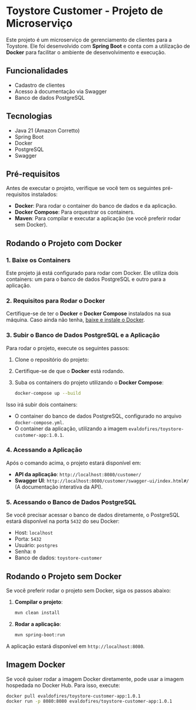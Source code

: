 # Toystore Customer - Projeto de Microserviço

Este projeto é um microserviço de gerenciamento de clientes para a Toystore. Ele foi desenvolvido com **Spring Boot** e conta com a utilização de **Docker** para facilitar o ambiente de desenvolvimento e execução.

## Funcionalidades

- Cadastro de clientes
- Acesso à documentação via Swagger
- Banco de dados PostgreSQL

## Tecnologias

- Java 21 (Amazon Corretto)
- Spring Boot
- Docker
- PostgreSQL
- Swagger

## Pré-requisitos

Antes de executar o projeto, verifique se você tem os seguintes pré-requisitos instalados:

- **Docker**: Para rodar o container do banco de dados e da aplicação.
- **Docker Compose**: Para orquestrar os containers.
- **Maven**: Para compilar e executar a aplicação (se você preferir rodar sem Docker).

## Rodando o Projeto com Docker

### 1. **Baixe os Containers**

Este projeto já está configurado para rodar com Docker. Ele utiliza dois containers: um para o banco de dados PostgreSQL e outro para a aplicação.

### 2. **Requisitos para Rodar o Docker**

Certifique-se de ter o **Docker** e **Docker Compose** instalados na sua máquina. Caso ainda não tenha, [baixe e instale o Docker](https://www.docker.com/get-started).

### 3. **Subir o Banco de Dados PostgreSQL e a Aplicação**

Para rodar o projeto, execute os seguintes passos:

1. Clone o repositório do projeto:

2. Certifique-se de que o **Docker** está rodando.

3. Suba os containers do projeto utilizando o **Docker Compose**:

    ```bash
    docker-compose up --build
    ```

Isso irá subir dois containers:

- O container do banco de dados PostgreSQL, configurado no arquivo `docker-compose.yml`.
- O container da aplicação, utilizando a imagem `evaldofires/toystore-customer-app:1.0.1`.

### 4. **Acessando a Aplicação**

Após o comando acima, o projeto estará disponível em:

- **API da aplicação**: `http://localhost:8080/customer/`
- **Swagger UI**: `http://localhost:8080/customer/swagger-ui/index.html#/` (A documentação interativa da API).

### 5. **Acessando o Banco de Dados PostgreSQL**

Se você precisar acessar o banco de dados diretamente, o PostgreSQL estará disponível na porta `5432` do seu Docker:

- Host: `localhost`
- Porta: `5432`
- Usuário: `postgres`
- Senha: `0`
- Banco de dados: `toystore-customer`

## Rodando o Projeto sem Docker

Se você preferir rodar o projeto sem Docker, siga os passos abaixo:

1. **Compilar o projeto**:

    ```bash
    mvn clean install
    ```

2. **Rodar a aplicação**:

    ```bash
    mvn spring-boot:run
    ```

A aplicação estará disponível em `http://localhost:8080`.

## Imagem Docker

Se você quiser rodar a imagem Docker diretamente, pode usar a imagem hospedada no Docker Hub. Para isso, execute:

```bash
docker pull evaldofires/toystore-customer-app:1.0.1
docker run -p 8080:8080 evaldofires/toystore-customer-app:1.0.1
